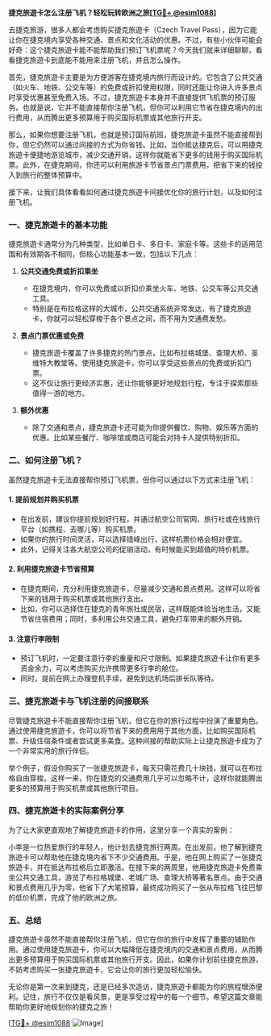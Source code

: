 **捷克旅遊卡怎么注册飞机？轻松玩转欧洲之旅[[TG💪+ @esim1088](https://t.me/s/esim1088)]**

去捷克旅游，很多人都会考虑购买捷克旅遊卡（Czech Travel Pass），因为它能让你在捷克境内享受各种交通、景点和文化活动的优惠。不过，有些小伙伴可能会好奇：这个捷克旅遊卡能不能帮助我们预订飞机票呢？今天我们就来详细聊聊，看看捷克旅遊卡到底能不能用来注册飞机，并且怎么操作。

首先，捷克旅遊卡主要是为方便游客在捷克境内旅行而设计的。它包含了公共交通（如火车、地铁、公交车等）的免费或折扣使用权限，同时还能让你进入许多景点时享受优惠甚至免费入场。不过，捷克旅遊卡本身并不直接提供飞机票的预订服务。也就是说，它并不能直接帮你注册飞机，但你可以利用它节省在捷克境内的出行费用，从而腾出更多预算用于购买国际机票或其他旅行开支。

那么，如果你想要注册飞机，也就是预订国际航班，捷克旅遊卡虽然不能直接帮到你，但它仍然可以通过间接的方式为你省钱。比如，当你抵达捷克后，可以用捷克旅遊卡便捷地游览城市，减少交通开销，这样你就能省下更多的钱用于购买国际机票。此外，在捷克期间，你还可以利用旅游卡节省景点门票费用，把省下来的钱投入到旅行的整体预算中。

接下来，让我们具体看看如何通过捷克旅遊卡间接优化你的旅行计划，以及如何注册飞机。

### **一、捷克旅遊卡的基本功能**

捷克旅遊卡通常分为几种类型，比如单日卡、多日卡、家庭卡等。这些卡的适用范围和有效期各不相同，但核心功能基本一致，包括以下几点：

1. **公共交通免费或折扣乘坐**  
   - 在捷克境内，你可以免费或以折扣价乘坐火车、地铁、公交车等公共交通工具。
   - 特别是在布拉格这样的大城市，公共交通系统非常发达，有了捷克旅遊卡，你就可以轻松穿梭于各个景点之间，而不用为交通费发愁。

2. **景点门票优惠或免费**  
   - 捷克旅遊卡覆盖了许多捷克的热门景点，比如布拉格城堡、查理大桥、圣维特大教堂等。使用捷克旅遊卡，你可以享受这些景点的免费或折扣门票。
   - 这不仅让旅行更经济实惠，还让你能够更好地规划行程，专注于探索那些值得一游的地方。

3. **额外优惠**  
   - 除了交通和景点，捷克旅遊卡还可能为你提供餐饮、购物、娱乐等方面的优惠。比如某些餐厅、咖啡馆或商店可能会对持卡人提供特别折扣。

### **二、如何注册飞机？**

虽然捷克旅遊卡无法直接帮你预订飞机票，但你可以通过以下方式来注册飞机：

#### **1. 提前规划并购买机票**
   - 在出发前，建议你提前规划好行程，并通过航空公司官网、旅行社或在线旅行平台（如携程、去哪儿等）购买机票。
   - 如果你的旅行时间灵活，可以选择错峰出行，这样机票价格会相对便宜。
   - 此外，记得关注各大航空公司的促销活动，有时候能买到超值的特价机票。

#### **2. 利用捷克旅遊卡节省预算**
   - 在捷克期间，充分利用捷克旅遊卡，尽量减少交通和景点费用。这样可以将省下来的钱用于购买机票或其他旅行支出。
   - 比如，你可以选择住在捷克的青年旅社或民宿，这样既能体验当地生活，又能节省住宿费用；同时，多利用公共交通工具，避免打车带来的额外开销。

#### **3. 注意行李限制**
   - 预订飞机时，一定要注意行李的重量和尺寸限制。如果捷克旅遊卡让你有更多资金余力，可以考虑购买允许携带更多行李的舱位。
   - 同时，提前在网上办理登机手续，避免到达机场后排长队等待。

### **三、捷克旅遊卡与飞机注册的间接联系**

尽管捷克旅遊卡不能直接帮你注册飞机，但它在你的旅行过程中扮演了重要角色。通过使用捷克旅遊卡，你可以将节省下来的费用用于其他方面，比如购买国际机票、升级住宿条件或者尝试更多美食。这种间接的帮助实际上让捷克旅遊卡成为了一个非常实用的旅行伴侣。

举个例子，假设你购买了一张捷克旅遊卡，每天只需花费几十块钱，就可以在布拉格自由穿梭。这样一来，你在捷克的交通费用几乎可以忽略不计，这样你就能腾出更多的预算用于购买机票或其他旅行项目。

### **四、捷克旅遊卡的实际案例分享**

为了让大家更直观地了解捷克旅遊卡的作用，这里分享一个真实的案例：

小李是一位热爱旅行的年轻人，他计划去捷克旅行两周。在出发前，他了解到捷克旅遊卡可以帮助他在捷克境内省下不少交通费用。于是，他在网上购买了一张捷克旅遊卡，并在抵达布拉格后立即激活。在接下来的两周里，他用捷克旅遊卡免费乘坐公共交通工具，游览了布拉格城堡、老城广场、查理大桥等著名景点。由于交通和景点费用几乎为零，他省下了大笔预算，最终成功购买了一张从布拉格飞往巴黎的低价机票，完成了他的欧洲之旅。

### **五、总结**

捷克旅遊卡虽然不能直接帮你注册飞机，但它在你的旅行中发挥了重要的辅助作用。通过使用捷克旅遊卡，你可以大幅降低在捷克境内的交通和景点费用，从而腾出更多预算用于购买国际机票或其他旅行开支。因此，如果你计划前往捷克旅游，不妨考虑购买一张捷克旅遊卡，它会让你的旅行更加轻松愉快。

无论你是第一次来到捷克，还是已经多次造访，捷克旅遊卡都能为你的旅程增添便利。记住，旅行不仅仅是看风景，更是享受过程中的每一个细节。希望这篇文章能帮助你更好地规划你的捷克之旅！

[[TG💪+ @esim1088](https://t.me/s/esim1088) ![Image](https://i.postimg.cc/4NQfJmqS/Snipaste-2025-05-13-00-14-12.png)]